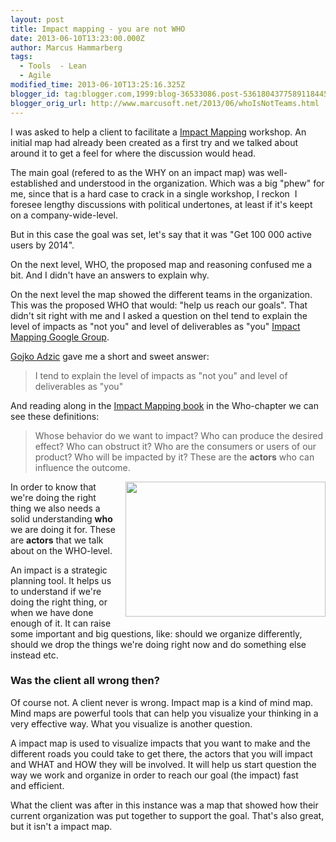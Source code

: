 ```yaml
---
layout: post
title: Impact mapping - you are not WHO
date: 2013-06-10T13:23:00.000Z
author: Marcus Hammarberg
tags:
  - Tools  - Lean
  - Agile
modified_time: 2013-06-10T13:25:16.325Z
blogger_id: tag:blogger.com,1999:blog-36533086.post-5361804377589118445
blogger_orig_url: http://www.marcusoft.net/2013/06/whoIsNotTeams.html
---
```



<div>

I was asked to help a client to facilitate a
<a href="http://impactmapping.org/" target="_blank">Impact Mapping</a>
workshop. An initial map had already been created as a first try and we
talked about around it to get a feel for where the discussion would
head.

The main goal (refered to as the WHY on an impact map) was
well-established and understood in the organization. Which was a big
"phew" for me, since that is a hard case to crack in a single workshop,
I reckon  I foresee lengthy discussions with political undertones, at
least if it's keept on a company-wide-level.

But in this case the goal was set, let's say that it was "Get 100 000
active users by 2014".

On the next level, WHO, the proposed map and reasoning confused me a
bit. And I didn't have an answers to explain why.

On the next level the map showed the different
teams in the organization. This was the proposed WHO that would: "help
us reach our goals". That didn't sit right with me and I asked a
question on theI tend to explain the level of impacts as "not you" and
level of deliverables as "you"
<a href="https://groups.google.com/forum/#!forum/impact-mapping"
target="_blank">Impact Mapping Google Group</a>.

<a href="http://gojko.net/" target="_blank">Gojko Adzic</a> gave me a
short and sweet answer:

> I tend to explain the level of impacts as "not you" and level of
> deliverables as "you"

And reading along in the
<a href="http://impactmapping.org/book.php" target="_blank">Impact
Mapping book</a> in the Who-chapter we can see these definitions:

> Whose behavior do we want to impact? Who can produce the desired
> effect? Who can obstruct it? Who are the consumers or users of our
> product? Who will be impacted by it? These are the **actors** who can
> influence the outcome.

<div class="separator" style="clear: both; text-align: center;">

<a href="http://impactmapping.org/site/map.png" data-imageanchor="1"
style="clear: right; float: right; margin-bottom: 1em; margin-left: 1em;"><img
src="http://impactmapping.org/site/map.png" data-border="0" width="320"
height="216" /></a>

</div>

In order to know that we're doing the right thing we also needs a solid
understanding **who** we are doing it for. These are **actors** that we
talk about on the WHO-level.

An impact is a strategic planning tool. It helps us to understand if
we're doing the right thing, or when we have done enough of it. It can
raise some important and big questions, like: should we organize
differently, should we drop the things we're doing right now and do
something else instead etc.

### Was the client all wrong then?

Of course not. A client never is wrong. Impact map is a kind of mind
map. Mind maps are powerful tools that can help you visualize your
thinking in a very effective way. What you visualize is another
question.

A impact map is used to visualize impacts that you want to make and the
different roads you could take to get there, the actors that you will
impact and WHAT and HOW they will be involved. It will help us start
question the way we work and organize in order to reach our goal (the
impact) fast and efficient.

What the client was after in this instance was a map that showed how
their current organization was put together to support the goal. That's
also great, but it isn't a impact map.
</div>
